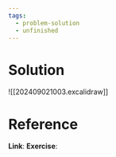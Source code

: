 ```yaml
---
tags:
  - problem-solution
  - unfinished
---
```

# Solution
![[202409021003.excalidraw]]

# Reference
**Link**:
**Exercise**: